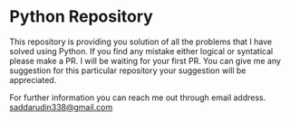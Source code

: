 # Python Repository
This repository is providing you solution of all the problems that I have solved using Python.
If you find any mistake either logical or syntatical please make a PR. 
I will be waiting for your first PR. You can give me any suggestion for this 
particular repository your suggestion will be appreciated.

For further information you can reach me out through email address.
saddarudin338@gmail.com
